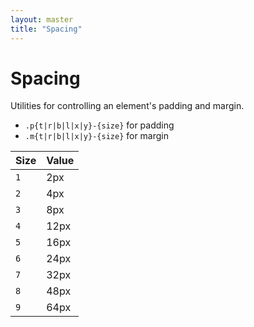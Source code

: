 ```yaml
---
layout: master
title: "Spacing"
---
```


# Spacing

Utilities for controlling an element's padding and margin.

- `.p{t|r|b|l|x|y}-{size}` for padding
- `.m{t|r|b|l|x|y}-{size}` for margin

<table class="table">
  <thead>
    <tr>
      <th>Size</th>
      <th>Value</th>
    </tr>
  </thead>
  <tbody>
    <tr>
      <td><code>1</code></td>
      <td>2px</td>
    </tr>
    <tr>
      <td><code>2</code></td>
      <td>4px</td>
    </tr>
    <tr>
      <td><code>3</code></td>
      <td>8px</td>
    </tr>
    <tr>
      <td><code>4</code></td>
      <td>12px</td>
    </tr>
    <tr>
      <td><code>5</code></td>
      <td>16px</td>
    </tr>
    <tr>
      <td><code>6</code></td>
      <td>24px</td>
    </tr>
    <tr>
      <td><code>7</code></td>
      <td>32px</td>
    </tr>
    <tr>
      <td><code>8</code></td>
      <td>48px</td>
    </tr>
    <tr>
      <td><code>9</code></td>
      <td>64px</td>
    </tr>
  </tbody>
</table>
